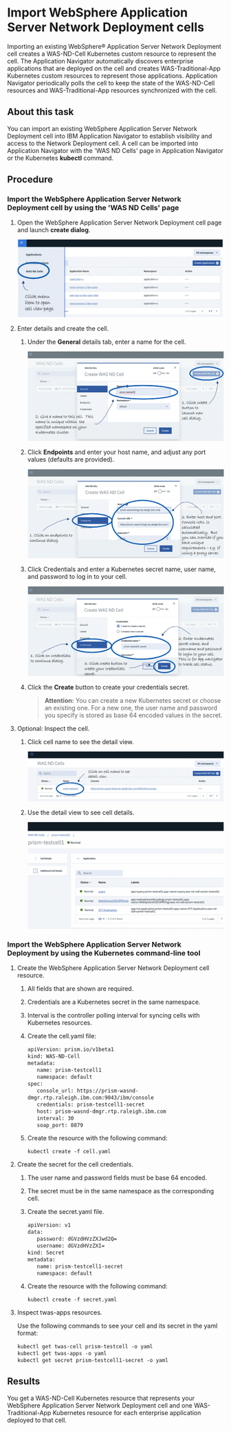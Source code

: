 # Import WebSphere Application Server Network Deployment cells

Importing an existing WebSphere® Application Server Network Deployment cell creates a WAS-ND-Cell Kubernetes custom resource to 
represent the cell. The Application Navigator automatically discovers enterprise applications that are deployed on the cell and creates WAS-Traditional-App Kubernetes custom resources to represent those applications. Application 
Navigator periodically polls the cell to keep the state of the WAS-ND-Cell resources and WAS-Traditional-App resources 
synchronized with the cell.

## About this task

You can import an existing WebSphere Application Server Network Deployment cell into IBM Application Navigator to establish 
visibility and access to the Network Deployment cell. A cell can be imported into Application Navigator with the 'WAS ND Cells'  page in Application Navigator or the Kubernetes **kubectl** command.

## Procedure

### Import the WebSphere Application Server Network Deployment cell by using the 'WAS ND Cells' page

  1. Open the WebSphere Application Server Network Deployment cell page and launch **create dialog**.

     ![](images/importcell.1.png?raw=true)

  1. Enter details and create the cell.

     1. Under the **General** details tab, enter a name for the cell.

        ![](images/importcell.2.png?raw=true)

     1. Click **Endpoints** and enter your host name, and adjust any port values (defaults are provided).

        ![](images/importcell.3.png?raw=true)

     1. Click Credentials and enter a Kubernetes secret name, user name, and password to log in to your cell.

         ![](images/importcell.4.png?raw=true)

     1. Click the **Create** button to create your credentials secret.

        > **Attention:** You can create a new Kubernetes secret or choose an existing one. For a new one, the user name and 
        password you specify is stored as base 64 encoded values in the secret.

  1. Optional: Inspect the cell.

     1. Click cell name to see the detail view.

        ![](images/importcell.5.png?raw=true)

     1. Use the detail view to see cell details.

        ![](images/importcell.6.png?raw=true)


### Import the WebSphere Application Server Network Deployment by using the Kubernetes command-line tool

1.	Create the WebSphere Application Server Network Deployment cell resource.
    1. All fields that are shown are required.
    1. Credentials are a Kubernetes secret in the same namespace.
    1. Interval is the controller polling interval for syncing cells with Kubernetes resources.
    1. Create the cell.yaml file:

       ```
       apiVersion: prism.io/v1beta1
       kind: WAS-ND-Cell
       metadata:
          name: prism-testcell1
          namespace: default
       spec:
          console_url: https://prism-wasnd-dmgr.rtp.raleigh.ibm.com:9043/ibm/console
          credentials: prism-testcell1-secret
          host: prism-wasnd-dmgr.rtp.raleigh.ibm.com
          interval: 30
          soap_port: 8879
       ```

    1. Create the resource with the following command:

       ```
       kubectl create -f cell.yaml
       ```
    
1. Create the secret for the cell credentials.
   1. The user name and password fields must be base 64 encoded.
   1. The secret must be in the same namespace as the corresponding cell.
   1. Create the secret.yaml file.

      ```
      apiVersion: v1
      data:
         password: dGVzdHVzZXJwd2Q=
         username: dGVzdHVzZXI=
      kind: Secret
      metadata:
         name: prism-testcell1-secret
         namespace: default
      ```

   1. Create the resource with the following command:

      ```
      kubectl create -f secret.yaml
      ```
   
1.	Inspect twas-apps resources.

    Use the following commands to see your cell and its secret in the yaml format:

    ```
    kubectl get twas-cell prism-testcell -o yaml
    kubectl get twas-apps -o yaml
    kubectl get secret prism-testcell1-secret -o yaml
    ```

## Results

You get a WAS-ND-Cell Kubernetes resource that represents your WebSphere Application Server Network Deployment cell and 
one WAS-Traditional-App Kubernetes resource for each enterprise application deployed to that cell.

